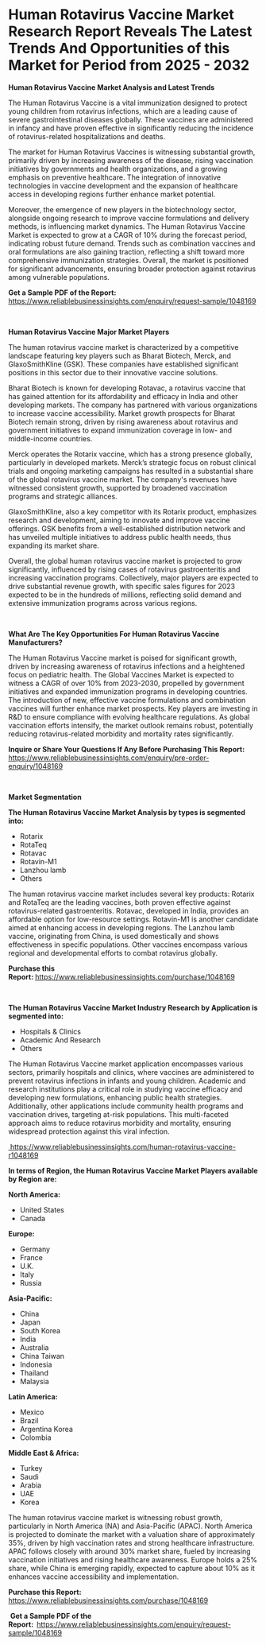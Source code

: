 <p><h1>Human Rotavirus Vaccine Market Research Report Reveals The Latest Trends And Opportunities of this Market for Period from 2025 - 2032</h1></p><p><strong>Human Rotavirus Vaccine Market Analysis and Latest Trends</strong></p>
<p><p>The Human Rotavirus Vaccine is a vital immunization designed to protect young children from rotavirus infections, which are a leading cause of severe gastrointestinal diseases globally. These vaccines are administered in infancy and have proven effective in significantly reducing the incidence of rotavirus-related hospitalizations and deaths.</p><p>The market for Human Rotavirus Vaccines is witnessing substantial growth, primarily driven by increasing awareness of the disease, rising vaccination initiatives by governments and health organizations, and a growing emphasis on preventive healthcare. The integration of innovative technologies in vaccine development and the expansion of healthcare access in developing regions further enhance market potential. </p><p>Moreover, the emergence of new players in the biotechnology sector, alongside ongoing research to improve vaccine formulations and delivery methods, is influencing market dynamics. The Human Rotavirus Vaccine Market is expected to grow at a CAGR of 10% during the forecast period, indicating robust future demand. Trends such as combination vaccines and oral formulations are also gaining traction, reflecting a shift toward more comprehensive immunization strategies. Overall, the market is positioned for significant advancements, ensuring broader protection against rotavirus among vulnerable populations.</p></p>
<p><strong>Get a Sample PDF of the Report:&nbsp;</strong> <a href="https://www.reliablebusinessinsights.com/enquiry/request-sample/1048169?utm_campaign=2265&utm_medium=2&utm_source=Github&utm_content=ia&utm_term=19042025&utm_id=human-rotavirus-vaccine">https://www.reliablebusinessinsights.com/enquiry/request-sample/1048169</a></p>
<p>&nbsp;</p>
<p><strong>Human Rotavirus Vaccine Major Market Players</strong></p>
<p><p>The human rotavirus vaccine market is characterized by a competitive landscape featuring key players such as Bharat Biotech, Merck, and GlaxoSmithKline (GSK). These companies have established significant positions in this sector due to their innovative vaccine solutions.</p><p>Bharat Biotech is known for developing Rotavac, a rotavirus vaccine that has gained attention for its affordability and efficacy in India and other developing markets. The company has partnered with various organizations to increase vaccine accessibility. Market growth prospects for Bharat Biotech remain strong, driven by rising awareness about rotavirus and government initiatives to expand immunization coverage in low- and middle-income countries.</p><p>Merck operates the Rotarix vaccine, which has a strong presence globally, particularly in developed markets. Merck’s strategic focus on robust clinical trials and ongoing marketing campaigns has resulted in a substantial share of the global rotavirus vaccine market. The company's revenues have witnessed consistent growth, supported by broadened vaccination programs and strategic alliances.</p><p>GlaxoSmithKline, also a key competitor with its Rotarix product, emphasizes research and development, aiming to innovate and improve vaccine offerings. GSK benefits from a well-established distribution network and has unveiled multiple initiatives to address public health needs, thus expanding its market share.</p><p>Overall, the global human rotavirus vaccine market is projected to grow significantly, influenced by rising cases of rotavirus gastroenteritis and increasing vaccination programs. Collectively, major players are expected to drive substantial revenue growth, with specific sales figures for 2023 expected to be in the hundreds of millions, reflecting solid demand and extensive immunization programs across various regions.</p></p>
<p>&nbsp;</p>
<p><strong>What Are The Key Opportunities For Human Rotavirus Vaccine Manufacturers?</strong></p>
<p><p>The Human Rotavirus Vaccine market is poised for significant growth, driven by increasing awareness of rotavirus infections and a heightened focus on pediatric health. The Global Vaccines Market is expected to witness a CAGR of over 10% from 2023-2030, propelled by government initiatives and expanded immunization programs in developing countries. The introduction of new, effective vaccine formulations and combination vaccines will further enhance market prospects. Key players are investing in R&D to ensure compliance with evolving healthcare regulations. As global vaccination efforts intensify, the market outlook remains robust, potentially reducing rotavirus-related morbidity and mortality rates significantly.</p></p>
<p><strong>Inquire or Share Your Questions If Any Before Purchasing This Report:</strong> <a href="https://www.reliablebusinessinsights.com/enquiry/pre-order-enquiry/1048169?utm_campaign=2265&utm_medium=2&utm_source=Github&utm_content=ia&utm_term=19042025&utm_id=human-rotavirus-vaccine">https://www.reliablebusinessinsights.com/enquiry/pre-order-enquiry/1048169</a></p>
<p>&nbsp;</p>
<p><strong>Market Segmentation</strong></p>
<p><strong>The Human Rotavirus Vaccine Market Analysis by types is segmented into:</strong></p>
<p><ul><li>Rotarix</li><li>RotaTeq</li><li>Rotavac</li><li>Rotavin-M1</li><li>Lanzhou lamb</li><li>Others</li></ul></p>
<p><p>The human rotavirus vaccine market includes several key products: Rotarix and RotaTeq are the leading vaccines, both proven effective against rotavirus-related gastroenteritis. Rotavac, developed in India, provides an affordable option for low-resource settings. Rotavin-M1 is another candidate aimed at enhancing access in developing regions. The Lanzhou lamb vaccine, originating from China, is used domestically and shows effectiveness in specific populations. Other vaccines encompass various regional and developmental efforts to combat rotavirus globally.</p></p>
<p><strong>Purchase this Report:&nbsp;</strong><a href="https://www.reliablebusinessinsights.com/purchase/1048169?utm_campaign=2265&utm_medium=2&utm_source=Github&utm_content=ia&utm_term=19042025&utm_id=human-rotavirus-vaccine">https://www.reliablebusinessinsights.com/purchase/1048169</a></p>
<p>&nbsp;</p>
<p><strong>The Human Rotavirus Vaccine Market Industry Research by Application is segmented into:</strong></p>
<p><ul><li>Hospitals & Clinics</li><li>Academic And Research</li><li>Others</li></ul></p>
<p><p>The Human Rotavirus Vaccine market application encompasses various sectors, primarily hospitals and clinics, where vaccines are administered to prevent rotavirus infections in infants and young children. Academic and research institutions play a critical role in studying vaccine efficacy and developing new formulations, enhancing public health strategies. Additionally, other applications include community health programs and vaccination drives, targeting at-risk populations. This multi-faceted approach aims to reduce rotavirus morbidity and mortality, ensuring widespread protection against this viral infection.</p></p>
<p><a href="https://www.reliablebusinessinsights.com/human-rotavirus-vaccine-r1048169?utm_campaign=2265&utm_medium=2&utm_source=Github&utm_content=ia&utm_term=19042025&utm_id=human-rotavirus-vaccine">&nbsp;https://www.reliablebusinessinsights.com/human-rotavirus-vaccine-r1048169</a></p>
<p><strong>In terms of Region, the Human Rotavirus Vaccine Market Players available by Region are:</strong></p>
<p>
    <p> <strong> North America: </strong>
        <ul>
            <li>United States</li>
            <li>Canada</li>
        </ul>
        </p> 
    <p> <strong> Europe: </strong>
        <ul>
            <li>Germany</li>
            <li>France</li>
            <li>U.K.</li>
            <li>Italy</li>
            <li>Russia</li>
        </ul>
        </p> 
    <p> <strong> Asia-Pacific: </strong>
        <ul>
            <li>China</li>
            <li>Japan</li>
            <li>South Korea</li>
            <li>India</li>
            <li>Australia</li>
            <li>China Taiwan</li>
            <li>Indonesia</li>
            <li>Thailand</li>
            <li>Malaysia</li>
        </ul>
        </p> 
    <p> <strong> Latin America: </strong>
        <ul>
            <li>Mexico</li>
            <li>Brazil</li>
            <li>Argentina Korea</li>
            <li>Colombia</li>
        </ul>
        </p> 
    <p> <strong> Middle East & Africa: </strong>
        <ul>
            <li>Turkey</li>
            <li>Saudi</li>
            <li>Arabia</li>
            <li>UAE</li>
            <li>Korea</li>
        </ul>
    </p>
    </p>
<p><p>The human rotavirus vaccine market is witnessing robust growth, particularly in North America (NA) and Asia-Pacific (APAC). North America is projected to dominate the market with a valuation share of approximately 35%, driven by high vaccination rates and strong healthcare infrastructure. APAC follows closely with around 30% market share, fueled by increasing vaccination initiatives and rising healthcare awareness. Europe holds a 25% share, while China is emerging rapidly, expected to capture about 10% as it enhances vaccine accessibility and implementation.</p></p>
<p><strong>Purchase this Report: </strong><a href="https://www.reliablebusinessinsights.com/purchase/1048169?utm_campaign=2265&utm_medium=2&utm_source=Github&utm_content=ia&utm_term=19042025&utm_id=human-rotavirus-vaccine">https://www.reliablebusinessinsights.com/purchase/1048169</a></p>
<p>&nbsp;<strong>Get a Sample PDF of the Report:&nbsp;&nbsp;</strong><a href="https://www.reliablebusinessinsights.com/enquiry/request-sample/1048169?utm_campaign=2265&utm_medium=2&utm_source=Github&utm_content=ia&utm_term=19042025&utm_id=human-rotavirus-vaccine">https://www.reliablebusinessinsights.com/enquiry/request-sample/1048169</a></p>
<p><strong></strong></p>
<p><p></p><p></p><p></p></p>